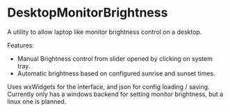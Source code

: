 # DesktopMonitorBrightness
A utility to allow laptop like monitor brightness control on a desktop. 

Features:
  - Manual Brightness control from slider opened by clicking on system tray.
  - Automatic brightness based on configured sunrise and sunset times.


Uses wxWidgets for the interface, and json for config loading / saving.
Currently only has a windows backend for setting monitor brightness, but a linux one is planned.
